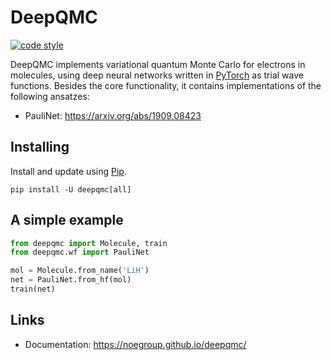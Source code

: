 # DeepQMC

[![code style](https://img.shields.io/badge/code%20style-black-202020.svg)](https://github.com/ambv/black)

DeepQMC implements variational quantum Monte Carlo for electrons in molecules, using deep neural networks written in [PyTorch](https://pytorch.org) as trial wave functions. Besides the core functionality, it contains implementations of the following ansatzes:

- PauliNet: https://arxiv.org/abs/1909.08423

## Installing

Install and update using [Pip](https://pip.pypa.io/en/stable/quickstart/).

```
pip install -U deepqmc[all]
```

## A simple example

```python
from deepqmc import Molecule, train
from deepqmc.wf import PauliNet

mol = Molecule.from_name('LiH')
net = PauliNet.from_hf(mol)
train(net)
```

## Links

- Documentation: https://noegroup.github.io/deepqmc/
